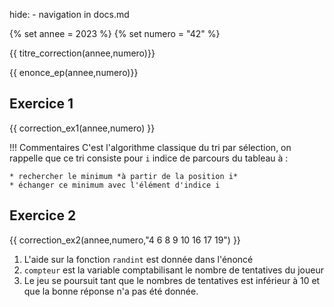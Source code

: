 hide: - navigation  in docs.md

{% set annee = 2023 %}
{% set numero = "42" %}


{{ titre_correction(annee,numero)}}

{{ enonce_ep(annee,numero)}}
 

## Exercice 1

{{ correction_ex1(annee,numero) }}

!!! Commentaires
    C'est l'algorithme classique du tri par sélection, on rappelle que ce tri consiste pour `i` indice de parcours du tableau à :

    * rechercher le minimum *à partir de la position i* 
    * échanger ce minimum avec l'élément d'indice i

## Exercice 2 
 

{{ correction_ex2(annee,numero,"4 6 8 9 10 16 17 19") }}

1. L'aide sur la fonction `randint` est donnée dans l'énoncé
2. `compteur` est la variable comptabilisant le nombre de tentatives du joueur
3. Le jeu se poursuit tant que le nombres de tentatives est inférieur à 10 et que la bonne réponse n'a pas été donnée.
